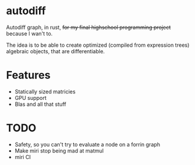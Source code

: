 # autodiff
Autodiff graph, in rust, ~~for my final highschool programming project~~ because I wan't to.

The idea is to be able to create optimized (compiled from expression trees) algebraic objects, that are differentiable.

# Features
- Statically sized matricies
- GPU support
- Blas and all that stuff

# TODO
- Safety, so you can't try to evaluate a node on a forrin graph
- Make miri stop being mad at matmul
- miri CI
